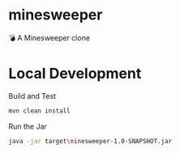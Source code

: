 # minesweeper
:bomb: A Minesweeper clone 

# Local Development
Build and Test
```bash
mvn clean install
```

Run the Jar
```bash
java -jar target\minesweeper-1.0-SNAPSHOT.jar
```
